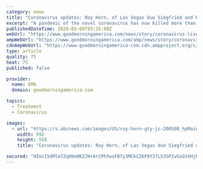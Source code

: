 ```yaml
---
category: news
title: "Coronavirus updates: Roy Horn, of Las Vegas duo Siegfried and Roy, dies"
excerpt: "A pandemic of the novel coronavirus has now killed more than 274,000 people worldwide. Over 3.9 million people across the globe have been diagnosed with COVID-19, the disease caused by the new respiratory virus,"
publishedDateTime: 2020-05-09T03:35:00Z
webUrl: "https://www.goodmorningamerica.com/news/story/coronavirus-live-updates-tsa-require-employees-wear-facial-70569418"
ampWebUrl: "https://www.goodmorningamerica.com/amp/news/story/coronavirus-live-updates-tsa-require-employees-wear-facial-70569418"
cdnAmpWebUrl: "https://www-goodmorningamerica-com.cdn.ampproject.org/c/s/www.goodmorningamerica.com/amp/news/story/coronavirus-live-updates-tsa-require-employees-wear-facial-70569418"
type: article
quality: 75
heat: 75
published: false

provider:
  name: GMA
  domain: goodmorningamerica.com

topics:
  - Treatment
  - Coronavirus

images:
  - url: "https://s.abcnews.com/images/US/roy-horn-gty-jc-200508_hpMain_16x9_992.jpg"
    width: 992
    height: 558
    title: "Coronavirus updates: Roy Horn, of Las Vegas duo Siegfried and Roy, dies"

secured: "HImsI5dMlm7ZqH9e0KZJN+ArCPhYwsFBTy3MCkCZ6F9Y37L53SP1vGsGYXHjF7wGeKsxquC/LYVtyn3ydms0rArp8ecsjnsHm/AIdyMkUBzatDcMwy5GGeNukfOhaV2daJ152HWmDuBPonXFLLf28g5Wit4z3ihgNMJkIEwEatGG/ziFobNJq4jAbwGMWf9Bf3URzlHDSRIpUE3ApnSSVq2azdIwAIjV106oUL4FJeAX3w93ayLoQ8cjXKdYbL6Hp8ukBOr9xT416TDdOPOxQADuECTrqwxpX1N55PIClC8QDwat0E7rz1SWwywRzBxX;d3yig1EiPxZU6cMZIDmgjQ=="
---
```


